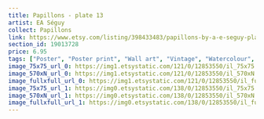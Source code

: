 ```yaml
---
title: Papillons - plate 13
artist: EA Séguy
collect: Papillons
link: https://www.etsy.com/listing/398433483/papillons-by-a-e-seguy-plate-13-nature?utm_source=thedoveandtheseagull&utm_medium=api&utm_campaign=api
section_id: 19013728
price: 6.95
tags: ["Poster", "Poster print", "Wall art", "Vintage", "Watercolour", "Nature", "Botanical art", "Wildlife", "Nature print", "Butterfly print", "Butterfly art", "Butterfly poster", "High quality print"]
image_75x75_url_0: https://img1.etsystatic.com/121/0/12853550/il_75x75.1031806761_8d6g.jpg
image_570xN_url_0: https://img1.etsystatic.com/121/0/12853550/il_570xN.1031806761_8d6g.jpg
image_fullxfull_url_0: https://img1.etsystatic.com/121/0/12853550/il_fullxfull.1031806761_8d6g.jpg
image_75x75_url_1: https://img0.etsystatic.com/138/0/12853550/il_75x75.985274474_km2c.jpg
image_570xN_url_1: https://img0.etsystatic.com/138/0/12853550/il_570xN.985274474_km2c.jpg
image_fullxfull_url_1: https://img0.etsystatic.com/138/0/12853550/il_fullxfull.985274474_km2c.jpg
---
```

